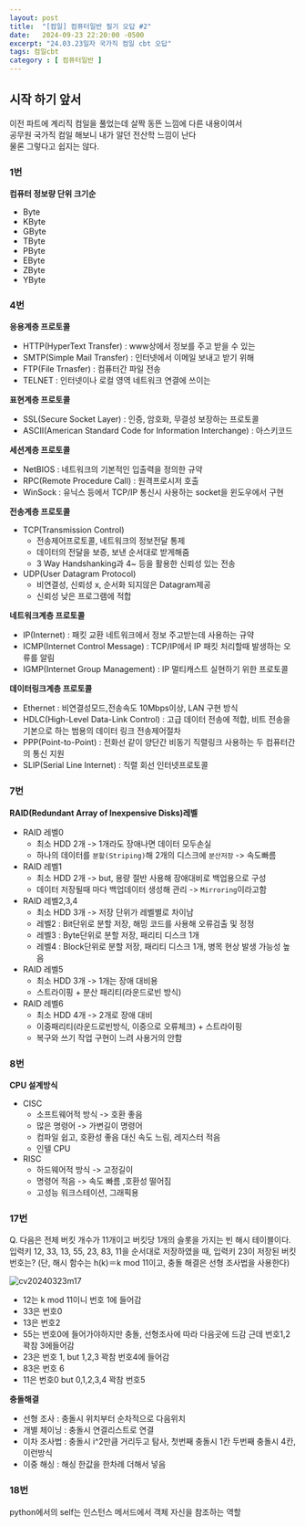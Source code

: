 ```yaml
---
layout: post
title:  "[컴일] 컴퓨터일반 필기 오답 #2"
date:   2024-09-23 22:20:00 -0500
excerpt: "24.03.23일자 국가직 컴일 cbt 오답"
tags: 컴일cbt
category : [ 컴퓨터일반 ]
---
```


## 시작 하기 앞서
이전 파트에 계리직 컴일을 풀었는데 살짝 동뜬 느낌에 다른 내용이여서  
공무원 국가직 컴일 해보니 내가 알던 전산학 느낌이 난다  
물론 그렇다고 쉽지는 않다.  

### 1번

**컴퓨터 정보량 단위 크기순**  
+ Byte
+ KByte
+ GByte
+ TByte
+ PByte
+ EByte
+ ZByte
+ YByte

### 4번

**응용계층 프로토콜**
+ HTTP(HyperText Transfer) : www상에서 정보를 주고 받을 수 있는
+ SMTP(Simple Mail Transfer) : 인터넷에서 이메일 보내고 받기 위해
+ FTP(File Trnasfer) : 컴퓨터간 파일 전송
+ TELNET : 인터넷이나 로컬 영역 네트워크 연결에 쓰이는

**표현계층 프로토콜**  
+ SSL(Secure Socket Layer) : 인증, 암호화, 무결성 보장하는 프로토콜
+ ASCII(American Standard Code for Information Interchange) : 아스키코드

**세션계층 프로토콜**  
+ NetBIOS : 네트워크의 기본적인 입출력을 정의한 규약
+ RPC(Remote Procedure Call) : 원격프로시저 호출
+ WinSock : 유닉스 등에서 TCP/IP 통신시 사용하는 socket을 윈도우에서 구현

**전송계층 프로토콜**  
+ TCP(Transmission Control)
  + 전송제어프로토콜, 네트워크의 정보전달 통제
  + 데이터의 전달을 보증, 보낸 순서대로 받게해줌
  + 3 Way Handshanking과 4~ 등을 활용한 신뢰성 있는 전송
+ UDP(User Datagram Protocol)
  + 비연결성, 신뢰성 x, 순서화 되지않은 Datagram제공
  + 신뢰성 낮은 프로그램에 적합

**네트워크계층 프로토콜**  
+ IP(Internet) : 패킷 교환 네트워크에서 정보 주고받는데 사용하는 규약
+ ICMP(Internet Control Message) : TCP/IP에서 IP 패킷 처리할때 발생하는 오류를 알림
+ IGMP(Internet Group Management) : IP 멀티캐스트 실현하기 위한 프로토콜

**데이터링크계층 프로토콜**  
+ Ethernet : 비연결성모드,전송속도 10Mbps이상, LAN 구현 방식
+ HDLC(High-Level Data-Link Control) : 고급 데이터 전송에 적합, 비트 전송을 기본으로 하는 범용의 데이터 링크 전송제어절차
+ PPP(Point-to-Point) : 전화선 같이 양단간 비동기 직렬링크 사용하는 두 컴퓨터간의 통신 지원
+ SLIP(Serial Line Internet) : 직렬 회선 인터넷프로토콜


### 7번

**RAID(Redundant Array of Inexpensive Disks)레벨**  
+ RAID 레벨0
  + 최소 HDD 2개 -> 1개라도 장애나면 데이터 모두손실
  + 하나의 데이터를 `분할(Striping)`해 2개의 디스크에 `분산저장` -> 속도빠름
+ RAID 레벨1
  + 최소 HDD 2개 -> but, 용량 절반 사용해 장애대비로 백업용으로 구성
  + 데이터 저장될때 마다 백업데이터 생성해 관리 -> `Mirroring`이라고함 
+ RAID 레벨2,3,4
  +  최소 HDD 3개 -> 저장 단위가 레벨별로 차이남
  +  레벨2 : Bit단위로 분할 저장, 해밍 코드를 사용해 오류검출 및 정정
  +  레벨3 : Byte단위로 분할 저장, 패리티 디스크 1개
  +  레벨4 : Block단위로 분할 저장, 패리티 디스크 1개, 병목 현상 발생 가능성 높음
+ RAID 레벨5
  + 최소 HDD 3개 -> 1개는 장애 대비용
  + 스트라이핑 + 분산 패리티(라운드로빈 방식)
+ RAID 레벨6
  + 최소 HDD 4개 -> 2개로 장애 대비
  + 이중패리티(라운드로빈방식, 이중으로 오류체크) + 스트라이핑
  + 복구와 쓰기 작업 구현이 느려 사용거의 안함

### 8번

**CPU 설계방식**  
+ CISC
  + 소프트웨어적 방식 -> 호환 좋음
  + 많은 명령어 -> 가변길이 명령어
  + 컴파일 쉽고, 호환성 좋음 대신 속도 느림, 레지스터 적음
  + 인텔 CPU
+ RISC
  + 하드웨어적 방식 -> 고정길이
  + 명령어 적음 -> 속도 빠름 ,호환성 떨어짐
  + 고성능 워크스테이션, 그래픽용

### 17번

Q. 다음은 전체 버킷 개수가 11개이고 버킷당 1개의 슬롯을 가지는 빈 해시 테이블이다. 입력키 12, 33, 13, 55, 23, 83, 11을 순서대로 저장하였을 때, 입력키 23이 저장된 버킷 번호는? (단, 해시 함수는 h(k)＝k mod 11이고, 충돌 해결은 선형 조사법을 사용한다)

<img src="https://i.ibb.co/GQqp82X/cv20240323m17.gif" alt="cv20240323m17" border="0">

+ 12는 k mod 11이니 번호 1에 들어감
+ 33은 번호0
+ 13은 번호2
+ 55는 번호0에 들어가야하지만 충돌, 선형조사에 따라 다음곳에 드감 근데 번호1,2꽉참 3에들어감
+ 23은 번호 1, but 1,2,3 꽉참 번호4에 들어감
+ 83은 번호 6
+ 11은 번호0 but 0,1,2,3,4 꽉참 번호5

**충돌해결**  
+ 선형 조사 : 충돌시 위치부터 순차적으로 다음위치
+ 개별 체이닝 : 충돌시 연결리스트로 연결
+ 이차 조사법 : 충돌시 i^2만큼 거리두고 탐사, 첫번째 충돌시 1칸 두번째 충돌시 4칸, 이런방식
+ 이중 해싱 : 해싱 한값을 한차례 더해서 넣음

### 18번

python에서의 self는 인스턴스 메서드에서 객체 자신을 참조하는 역할